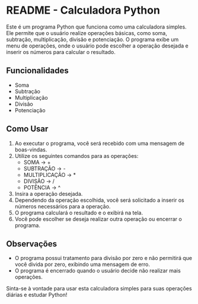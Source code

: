 # README - Calculadora Python

Este é um programa Python que funciona como uma calculadora simples. Ele permite que o usuário realize operações básicas, como soma, subtração, multiplicação, divisão e potenciação. O programa exibe um menu de operações, onde o usuário pode escolher a operação desejada e inserir os números para calcular o resultado.

## Funcionalidades

- Soma
- Subtração
- Multiplicação
- Divisão
- Potenciação

## Como Usar

1. Ao executar o programa, você será recebido com uma mensagem de boas-vindas.
2. Utilize os seguintes comandos para as operações:
   - SOMA          -> +
   - SUBTRAÇÃO     -> -
   - MULTIPLICAÇÃO -> *
   - DIVISÃO       -> /
   - POTÊNCIA      -> ^
3. Insira a operação desejada.
4. Dependendo da operação escolhida, você será solicitado a inserir os números necessários para a operação.
5. O programa calculará o resultado e o exibirá na tela.
6. Você pode escolher se deseja realizar outra operação ou encerrar o programa.

## Observações

- O programa possui tratamento para divisão por zero e não permitirá que você divida por zero, exibindo uma mensagem de erro.
- O programa é encerrado quando o usuário decide não realizar mais operações.

Sinta-se à vontade para usar esta calculadora simples para suas operações diárias e estudar Python!

